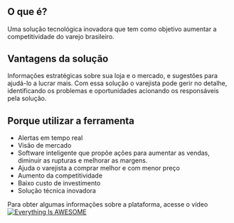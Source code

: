 #

## O que é?
Uma solução tecnológica inovadora que tem como objetivo aumentar a competitividade do varejo brasileiro.

## Vantagens da solução
Informações estratégicas sobre sua loja e o mercado, e sugestões para ajudá-lo a lucrar mais. Com essa solução o varejista pode gerir no detalhe, identificando os problemas e oportunidades acionando os responsáveis pela solução.

## Porque utilizar a ferramenta
* Alertas em tempo real
* Visão de mercado
* Software inteligente que propõe ações para aumentar as vendas, diminuir as rupturas e melhorar as margens.
* Ajuda o varejista a comprar melhor e com menor preço
* Aumento da competitividade
* Baixo custo de investimento
* Solução técnica inovadora

Para obter algumas informações sobre a plataforma, acesse o vídeo [![Everything Is AWESOME](http://i.imgur.com/Ot5DWAW.png)](https://www.youtube.com/watch?v=0bBq_EpG8g0") 


<!--stackedit_data:
eyJoaXN0b3J5IjpbMTE4NTg4OTc5MCwtMjA4MzQ3ODE1Ml19
-->